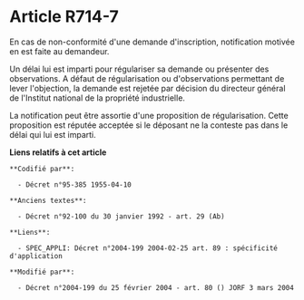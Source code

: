 # Article R714-7

En cas de non-conformité d'une demande d'inscription, notification motivée en est faite au demandeur.

Un délai lui est imparti pour régulariser sa demande ou présenter des observations. A défaut de régularisation ou
d'observations permettant de lever l'objection, la demande est rejetée par décision du directeur général de l'Institut
national de la propriété industrielle.

La notification peut être assortie d'une proposition de régularisation. Cette proposition est réputée acceptée si le déposant
ne la conteste pas dans le délai qui lui est imparti.

**Liens relatifs à cet article**

	**Codifié par**:

	  - Décret n°95-385 1955-04-10

	**Anciens textes**:

	  - Décret n°92-100 du 30 janvier 1992 - art. 29 (Ab)

	**Liens**:

	  - SPEC_APPLI: Décret n°2004-199 2004-02-25 art. 89 : spécificité d'application

	**Modifié par**:

	  - Décret n°2004-199 du 25 février 2004 - art. 80 () JORF 3 mars 2004
